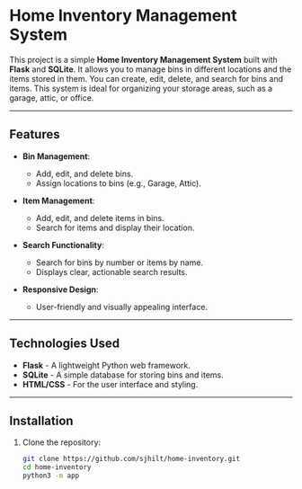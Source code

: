# Home Inventory Management System

This project is a simple **Home Inventory Management System** built with **Flask** and **SQLite**. It allows you to manage bins in different locations and the items stored in them. You can create, edit, delete, and search for bins and items. This system is ideal for organizing your storage areas, such as a garage, attic, or office.

---

## Features

- **Bin Management**:
  - Add, edit, and delete bins.
  - Assign locations to bins (e.g., Garage, Attic).

- **Item Management**:
  - Add, edit, and delete items in bins.
  - Search for items and display their location.

- **Search Functionality**:
  - Search for bins by number or items by name.
  - Displays clear, actionable search results.

- **Responsive Design**:
  - User-friendly and visually appealing interface.

---

## Technologies Used

- **Flask** - A lightweight Python web framework.
- **SQLite** - A simple database for storing bins and items.
- **HTML/CSS** - For the user interface and styling.

---

## Installation

1. Clone the repository:
   ```bash
   git clone https://github.com/sjhilt/home-inventory.git
   cd home-inventory
   python3 -m app

